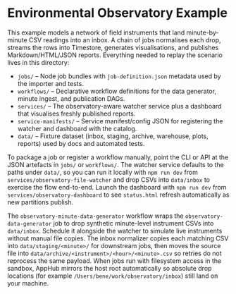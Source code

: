 # Environmental Observatory Example

This example models a network of field instruments that land minute-by-minute CSV readings into an inbox. A chain of jobs normalises each drop, streams the rows into Timestore, generates visualisations, and publishes Markdown/HTML/JSON reports. Everything needed to replay the scenario lives in this directory:

- `jobs/` – Node job bundles with `job-definition.json` metadata used by the importer and tests.
- `workflows/` – Declarative workflow definitions for the data generator, minute ingest, and publication DAGs.
- `services/` – The observatory-aware watcher service plus a dashboard that visualises freshly published reports.
- `service-manifests/` – Service manifest/config JSON for registering the watcher and dashboard with the catalog.
- `data/` – Fixture dataset (inbox, staging, archive, warehouse, plots, reports) used by docs and automated tests.

To package a job or register a workflow manually, point the CLI or API at the JSON artefacts in `jobs/` or `workflows/`. The watcher service defaults to the paths under `data/`, so you can run it locally with `npm run dev` from `services/observatory-file-watcher` and drop CSVs into `data/inbox` to exercise the flow end-to-end. Launch the dashboard with `npm run dev` from `services/observatory-dashboard` to see `status.html` refresh automatically as new partitions publish.

The `observatory-minute-data-generator` workflow wraps the `observatory-data-generator` job to drop synthetic minute-level instrument CSVs into `data/inbox`. Schedule it alongside the watcher to simulate live instruments without manual file copies. The inbox normalizer copies each matching CSV into `data/staging/<minute>/` for downstream jobs, then moves the source file into `data/archive/<instrument>/<hour>/<minute>.csv` so retries do not reprocess the same payload. When jobs run with filesystem access in the sandbox, AppHub mirrors the host root automatically so absolute drop locations (for example `/Users/bene/work/observatory/inbox`) still land on your machine.
